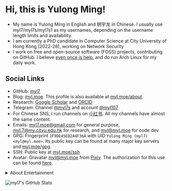 # Hi, this is Yulong Ming!

-   My name is Yulong Ming in English and 明宇龙 in Chinese.
    I usually use myl7/myl7s/myl7s1 as my usernames, depending on the username length limits and availability.
-   I am currently a PhD candidate in Computer Science at City University of Hong Kong (2022-26), working on Network Security
-   I work on free and open-source software (FOSS) projects, contributing on GitHub.
    I believe [even once is help](https://www.gnu.org/philosophy/saying-no-even-once.html), and do run Arch Linux for my daily work.

## Social Links

-   GitHub: [myl7](https://github.com/myl7)
-   Blog: [myl.moe](https://myl.moe). This profile is also available at [myl.moe/about](https://myl.moe/about).
-   Research: [Google Scholar](https://scholar.google.com/citations?user=J9cpSb0AAAAJ) and [ORCID](https://orcid.org/0000-0002-6010-2661)
-   Telegram: Channel [@myl7s](https://t.me/myl7s) and account [@myl107](https://t.me/myl107)
-   For Chinese SNS, I run channels on [小红书](https://www.xiaohongshu.com/user/profile/64f3012b000000000603199d).
    All my channels have almost the same content.
-   Emails: myl7.moe@gmail.com for general purpose, myl.7@my.cityu.edu.hk for research, and myl@myl.moe for code dev
-   GPG: Fingerprint `1F9DE45ED2A4F36A` with UID `Yulong Ming (myl7) <myl@myl.moe>`. Its public key can be found at many major key servers and [myl.moe/gpg](https://myl.moe/gpg).
-   SSH: Public key at [myl.moe/ssh](https://myl.moe/ssh)
-   Avatar: Gravatar [myl@myl.moe](https://gravatar.com/myl7s?s=200) from [Pixiv](https://www.pixiv.net/artworks/57793944).
    The authorization for this use can be found [here](http://www.hitenkei.net/profile.html).

<details markdown="1">
<summary>About Entertainment</summary>

-   osu!: [myl7](https://osu.ppy.sh/users/17450724)
    -   Modes: osu! & osu!mania (4k)
    -   Playstyles: Mouse & keyboard
-   PlayStation: PSN online ID [myl7p1](https://profile.playstation.com/myl7p1)
-   Steam: [myl7s](https://steamcommunity.com/id/myl7s).
    I actually have 3 Steam accounts with games family shared, so please do not mind the small game count.

</details>

![myl7's GitHub Stats](https://github-readme-stats.vercel.app/api?username=myl7&count_private=true&theme=gruvbox&show_icons=true)
